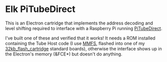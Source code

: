 Elk PiTubeDirect
================

This is an Electron cartridge that implements the address decoding and
level shifting required to interface with a Raspberry Pi running
[PiTubeDirect](https://github.com/hoglet67/PiTubeDirect).

I've built one of these and verified that it works!  It needs a ROM
installed containing the Tube Host code (I use 
[MMFS](https://github.com/hoglet67/MMFS), flashed into one of my
[32kb_flash_cartridge](../32kb_flash_cartridge/) standard boards), otherwise the interface
shows up in the Electron's memory (&FCE*) but doesn't do anything.
